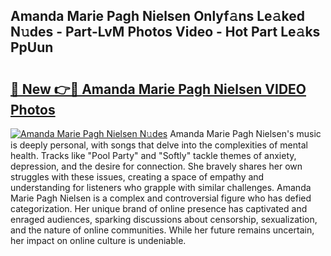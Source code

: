 ## Amanda Marie Pagh Nielsen Onlyf𝚊ns Le𝚊ked N𝚞des - Part-LvM Photos Video - Hot Part Le𝚊ks PpUun

# <h2><a href="http://ab51912.deff.icu/?id=Amanda+Marie+Pagh+Nielsen">🔗 New 👉🔴 Amanda Marie Pagh Nielsen VIDEO Photos</a></h2>

[![Amanda Marie Pagh Nielsen N𝚞des](https://i.imgur.com/rIISA9y.gif)](http://ab51912.deff.icu/?id=Amanda+Marie+Pagh+Nielsen)
Amanda Marie Pagh Nielsen's music is deeply personal, with songs that delve into the complexities of mental health. Tracks like "Pool Party" and "Softly" tackle themes of anxiety, depression, and the desire for connection. She bravely shares her own struggles with these issues, creating a space of empathy and understanding for listeners who grapple with similar challenges. Amanda Marie Pagh Nielsen is a complex and controversial figure who has defied categorization. Her unique brand of online presence has captivated and enraged audiences, sparking discussions about censorship, sexualization, and the nature of online communities. While her future remains uncertain, her impact on online culture is undeniable.
